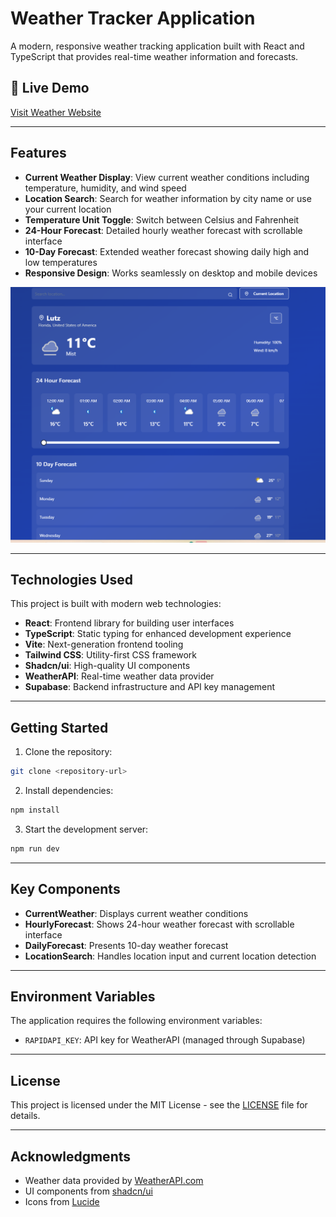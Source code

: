 # Weather Tracker Application

A modern, responsive weather tracking application built with React and TypeScript that provides real-time weather information and forecasts.

## 🔗 Live Demo

[Visit Weather Website](https://weathertracker.kollaprakyath.dev/)

---

## Features

- **Current Weather Display**: View current weather conditions including temperature, humidity, and wind speed
- **Location Search**: Search for weather information by city name or use your current location
- **Temperature Unit Toggle**: Switch between Celsius and Fahrenheit
- **24-Hour Forecast**: Detailed hourly weather forecast with scrollable interface
- **10-Day Forecast**: Extended weather forecast showing daily high and low temperatures
- **Responsive Design**: Works seamlessly on desktop and mobile devices

![ScreenShot of Form](images/weather.png)

---

## Technologies Used

This project is built with modern web technologies:

- **React**: Frontend library for building user interfaces
- **TypeScript**: Static typing for enhanced development experience
- **Vite**: Next-generation frontend tooling
- **Tailwind CSS**: Utility-first CSS framework
- **Shadcn/ui**: High-quality UI components
- **WeatherAPI**: Real-time weather data provider
- **Supabase**: Backend infrastructure and API key management

---

## Getting Started

1. Clone the repository:
```bash
git clone <repository-url>
```

2. Install dependencies:
```bash
npm install
```

3. Start the development server:
```bash
npm run dev
```
---

## Key Components

- **CurrentWeather**: Displays current weather conditions
- **HourlyForecast**: Shows 24-hour weather forecast with scrollable interface
- **DailyForecast**: Presents 10-day weather forecast
- **LocationSearch**: Handles location input and current location detection

---

## Environment Variables

The application requires the following environment variables:

- `RAPIDAPI_KEY`: API key for WeatherAPI (managed through Supabase)

---

## License

This project is licensed under the MIT License - see the [LICENSE](LICENSE) file for details.

---

## Acknowledgments

- Weather data provided by [WeatherAPI.com](https://www.weatherapi.com/)
- UI components from [shadcn/ui](https://ui.shadcn.com/)
- Icons from [Lucide](https://lucide.dev/)
